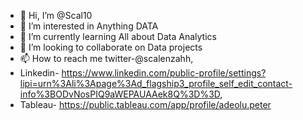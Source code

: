 - 👋 Hi, I’m @Scal10
- 👀 I’m interested in Anything DATA
- 🌱 I’m currently learning All about Data Analytics
- 💞️ I’m looking to collaborate on Data projects
- 📫 How to reach me twitter-@scalenzahh, 
- Linkedin- https://www.linkedin.com/public-profile/settings?lipi=urn%3Ali%3Apage%3Ad_flagship3_profile_self_edit_contact-info%3BODvNosPIQ9aWEPAUAAek8Q%3D%3D, 
- Tableau- https://public.tableau.com/app/profile/adeolu.peter

<!---
Scal10/Scal10 is a ✨ special ✨ repository because its `README.md` (this file) appears on your GitHub profile.
You can click the Preview link to take a look at your changes.
--->
